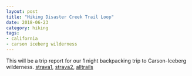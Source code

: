 ```yaml
---
layout: post
title: "Hiking Disaster Creek Trail Loop"
date: 2018-06-23
category: hiking
tags:
- california
- carson iceberg wilderness
---
```

This will be a trip report for our 1 night backpacking trip to Carson-Iceberg wilderness.
[strava1], [strava2], [alltrails]

[strava1]: https://www.strava.com/activities/1660395143
[strava2]: https://www.strava.com/activities/1660395985
[alltrails]: https://www.alltrails.com/trail/us/california/disaster-creek-loop-trail
